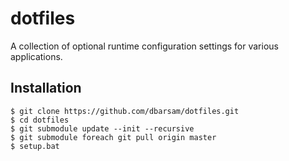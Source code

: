 dotfiles
========

A collection of optional runtime configuration settings for various applications. 

Installation
------------
~~~~
$ git clone https://github.com/dbarsam/dotfiles.git
$ cd dotfiles
$ git submodule update --init --recursive
$ git submodule foreach git pull origin master
$ setup.bat
~~~~
